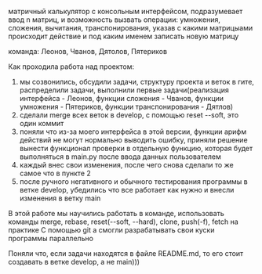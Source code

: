 матричный калькулятор с консольным интерфейсом, подразумевает ввод n матриц, и возможность вызвать операции: умножения, сложения, вычитания, транспонирования, указав с какими матрицыами происходит действие и под каким именем записать новую матрицу

команда: Леонов, Чванов, Дятолов, Пятериков

Как проходила работа над проектом:

1. мы созвонились, обсудили задачи, структуру проекта и веток в гите, распределили задачи, выполнили первые задачи(реализация интерфейса - Леонов, функции сложения - Чванов, функции умножения - Пятериков, функции транспонирования - Дятлов)
2. сделали merge всех веток в develop, с помощью reset --soft, это один коммит
3. поняли что из-за моего интерфейса в этой версии, функции арифм действий не могут нормально выводить ошибку, приняли решение вынести функционал проверки в отдельную функцию, которая будет выполняться в main.py после ввода данных пользователем
4. каждый внес свои изменения, после чего снова сделали то же самое что в пункте 2
5. после ручного негативного и обычного тестирования программы в ветке develop, убедились что все работает как нужно и внесли изменения в ветку main
   
В этой работе мы научились работать в команде, использовать команды merge, rebase, reset(--soft, --hard), clone, push(-f), fetch на практике 
С помощью git a смогли разрабатывать свои куски программы параллельно

Поняли что, если задачи находятся в файле README.md, то его стоит создавать в ветке develop, а не main)))
